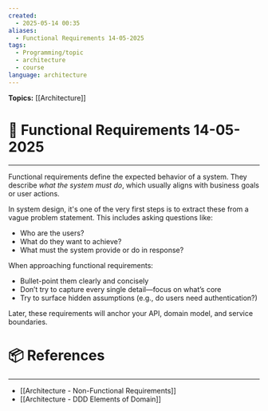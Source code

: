 ```yaml
---
created:
  - 2025-05-14 00:35
aliases:
  - Functional Requirements 14-05-2025
tags:
  - Programming/topic
  - architecture
  - course
language: architecture
---
```


**Topics:** [[Architecture]]

# 📃 Functional Requirements 14-05-2025

---
Functional requirements define the expected behavior of a system. They describe _what the system must do_, which usually aligns with business goals or user actions.

In system design, it's one of the very first steps is to extract these from a vague problem statement. This includes asking questions like:
- Who are the users?
- What do they want to achieve?
- What must the system provide or do in response?

When approaching functional requirements:
- Bullet-point them clearly and concisely
- Don’t try to capture every single detail—focus on what’s core
- Try to surface hidden assumptions (e.g., do users need authentication?)

Later, these requirements will anchor your API, domain model, and service boundaries.
# 📦 References

---

- [[Architecture - Non-Functional Requirements]]
- [[Architecture - DDD Elements of Domain]]